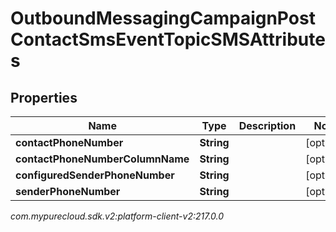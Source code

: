 # OutboundMessagingCampaignPostContactSmsEventTopicSMSAttributes


## Properties

| Name | Type | Description | Notes |
| ------------ | ------------- | ------------- | ------------- |
| **contactPhoneNumber** | **String** |  |  [optional] |
| **contactPhoneNumberColumnName** | **String** |  |  [optional] |
| **configuredSenderPhoneNumber** | **String** |  |  [optional] |
| **senderPhoneNumber** | **String** |  |  [optional] |




_com.mypurecloud.sdk.v2:platform-client-v2:217.0.0_

